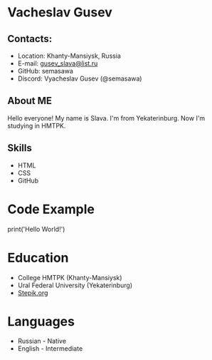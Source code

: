 # Vacheslav Gusev
## Contacts:
* Location: Khanty-Mansiysk, Russia
* E-mail: gusev_slava@list.ru
* GitHub: semasawa
* Discord: Vyacheslav Gusev (@semasawa)
## About ME
Hello everyone! My name is Slava. I'm from Yekaterinburg. Now I'm studying in HMTPK. 
## Skills
* HTML
* CSS
* GitHub
# Code Example
print('Hello World!')
# Education
* College HMTPK (Khanty-Mansiysk)
* Ural Federal University (Yekaterinburg)
* [Stepik.org](https://stepik.org/)
# Languages
* Russian - Native
* English - Intermediate 